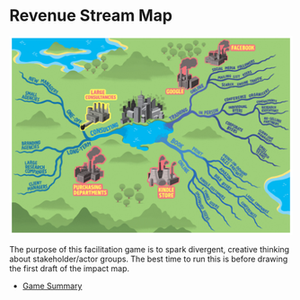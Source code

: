 # Revenue Stream Map

![](example-map.jpg)

The purpose of this facilitation game is to spark divergent, creative thinking about stakeholder/actor groups. 
The best time to run this is before drawing the first draft of the impact map.

* [Game Summary](game-summary.md)
